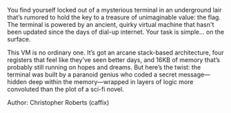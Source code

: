 You find yourself locked out of a mysterious terminal in an underground lair that’s rumored to hold the key to a treasure of unimaginable value: the flag. The terminal is powered by an ancient, quirky virtual machine that hasn't been updated since the days of dial-up internet. Your task is simple... on the surface.

This VM is no ordinary one. It’s got an arcane stack-based architecture, four registers that feel like they've seen better days, and 16KB of memory that’s probably still running on hopes and dreams. But here’s the twist: the terminal was built by a paranoid genius who coded a secret message—hidden deep within the memory—wrapped in layers of logic more convoluted than the plot of a sci-fi novel.

Author: Christopher Roberts (caffix)
